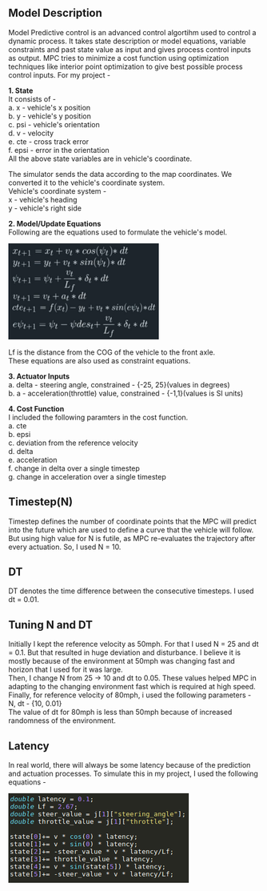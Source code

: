 
## Model Description


Model Predictive control is an advanced control algortihm used to control a dynamic process. It takes state description or model equations, variable constraints and past state value as input and gives process control inputs as output. MPC tries to minimize a cost function using optimization techniques like interior point optimization to give best possible process control inputs.
For my project - 

**1. State**  
It consists of -  
a. x - vehicle's x position   
b. y - vehicle's y position  
c. psi - vehicle's orientation  
d. v - velocity  
e. cte - cross track error   
f. epsi - error in the orientation  
All the above state variables are in vehicle's coordinate.  
  
The simulator sends the data according to the map coordinates. We converted it to the vehicle's coordinate system.    
Vehicle's coordinate system -   
x - vehicle's heading  
y - vehicle's right side
  
**2. Model/Update Equations**  
Following are the equations used to formulate the vehicle's model.  
  
![](image.png)

Lf is the distance from the COG of the vehicle to the front axle.  
These equations are also used as constraint equations.
  
**3. Actuator Inputs**  
a. delta - steering angle, constrained - {-25, 25}(values in degrees)  
b. a - acceleration(throttle) value, constrained - {-1,1}(values is SI units)  
  
**4. Cost Function**  
I included the following paramters in the cost function.  
a. cte  
b. epsi  
c. deviation from the reference velocity  
d. delta  
e. acceleration  
f. change in delta over a single timestep  
g. change in acceleration over a single timestep  
  
 


## Timestep(N)

Timestep defines the number of coordinate points that the MPC will predict into the future which are used to define a curve that the vehicle will follow. But using high value for N is futile, as MPC re-evaluates the trajectory after every actuation. So, I used N = 10.

## DT

DT denotes the time difference between the consecutive timesteps. I used dt = 0.01.

## Tuning N and DT

Initially I kept the reference velocity as 50mph. For that I used N = 25 and dt = 0.1. But that resulted in huge deviation and disturbance. I believe it is mostly because of the environment at 50mph was changing fast and horizon that I used for it was large.  
Then, I change N from 25 -> 10 and dt to 0.05. These values helped MPC in adapting to the changing environment fast which is required at high speed.  
Finally, for reference velocity of 80mph, i used the following parameters -  
N, dt - {10, 0.01}  
The value of dt for 80mph is less than 50mph because of increased randomness of the environment.

## Latency

In real world, there will always be some latency because of the prediction and actuation processes. To simulate this in my project, I used the following equations -   
  
![](latency_equations.png)
